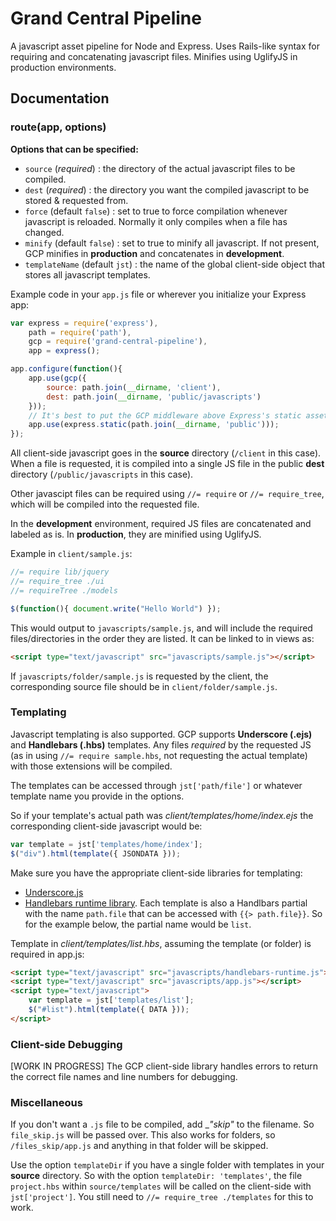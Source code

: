 # Grand Central Pipeline

A javascript asset pipeline for Node and Express. Uses Rails-like syntax for requiring and concatenating javascript files. Minifies using UglifyJS in production environments.

## Documentation

### route(app, options)

__Options that can be specified:__

* `source` (*required*) : the directory of the actual javascript files to be compiled.
* `dest` (*required*) : the directory you want the compiled javascript to be stored & requested from.
* `force` (default `false`) : set to true to force compilation whenever javascript is reloaded. Normally it only compiles when a file has changed.
* `minify` (default `false`) : set to true to minify all javascript. If not present, GCP minifies in __production__ and concatenates in __development__.
* `templateName` (default `jst`) : the name of the global client-side object that stores all javascript templates.

Example code in your `app.js` file or wherever you initialize your Express app:
```js
var express = require('express'),
    path = require('path'),
    gcp = require('grand-central-pipeline'),
    app = express();

app.configure(function(){
    app.use(gcp({
        source: path.join(__dirname, 'client'),
        dest: path.join(__dirname, 'public/javascripts')
    }));
    // It's best to put the GCP middleware above Express's static asset pipline:
    app.use(express.static(path.join(__dirname, 'public')));
});
```

All client-side javascript goes in the __source__ directory (`/client` in this case). When a file is requested, it is compiled into a single JS file in the public __dest__ directory (`/public/javascripts` in this case).

Other javascipt files can be required using `//= require` or `//= require_tree`, which will be compiled into the requested file.

In the __development__ environment, required JS files are concatenated and labeled as is. In __production__, they are minified using UglifyJS.

Example in `client/sample.js`:
```js
//= require lib/jquery
//= require_tree ./ui
//= requireTree ./models

$(function(){ document.write("Hello World") });
```
This would output to `javascripts/sample.js`, and will include the required files/directories in the order they are listed. It can be linked to in views as:
```html
<script type="text/javascript" src="javascripts/sample.js"></script>
```

If `javascripts/folder/sample.js` is requested by the client, the corresponding source file should be in `client/folder/sample.js`.

### Templating

Javascript templating is also supported. GCP supports __Underscore (.ejs)__ and __Handlebars (.hbs)__ templates. Any files *required* by the requested JS (as in using `//= require sample.hbs`, not requesting the actual template) with those extensions will be compiled.

The templates can be accessed through `jst['path/file']` or whatever template name you provide in the options.

So if your template's actual path was *client/templates/home/index.ejs* the corresponding client-side javascript would be:
```js
var template = jst['templates/home/index'];
$("div").html(template({ JSONDATA }));
```

Make sure you have the appropriate client-side libraries for templating:

* [Underscore.js](http://underscorejs.org/)
* [Handlebars runtime library](http://handlebarsjs.com/). Each template is also a Handlbars partial with the name `path.file` that can be accessed with `{{> path.file}}`. So for the example below, the partial name would be `list`.

Template in *client/templates/list.hbs*, assuming the template (or folder) is required in app.js:
```html
<script type="text/javascript" src="javascripts/handlebars-runtime.js"></script>
<script type="text/javascript" src="javascripts/app.js"></script>
<script type="text/javascript">
    var template = jst['templates/list'];
    $("#list").html(template({ DATA }));
</script>
```

### Client-side Debugging

[WORK IN PROGRESS] The GCP client-side library handles errors to return the correct file names and line numbers for debugging.

### Miscellaneous

If you don't want a `.js` file to be compiled, add __"_skip"__ to the filename. So `file_skip.js` will be passed over. This also works for folders, so `/files_skip/app.js` and anything in that folder will be skipped.

Use the option `templateDir` if you have a single folder with templates in your __source__ directory. So with the option `templateDir: 'templates'`, the file `project.hbs` within `source/templates` will be called on the client-side with `jst['project']`. You still need to `//= require_tree ./templates` for this to work.
